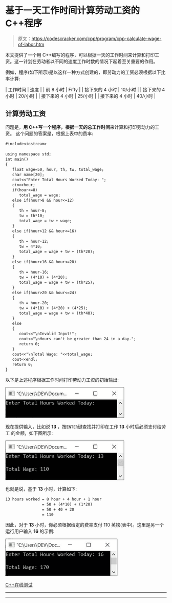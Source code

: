 # 基于一天工作时间计算劳动工资的 C++程序

> 原文：<https://codescracker.com/cpp/program/cpp-calculate-wage-of-labor.htm>

本文提供了一个用 C++编写的程序，可以根据一天的工作时间来计算和打印工资。这一计划在劳动者以不同的速度工作时数的情况下起着至关重要的作用。

例如，程序(如下所示)是以这样一种方式创建的，即劳动力的工资必须根据以下比率计算:

| 工作时间 | 速度 |
| 前 8 小时 | Fifty |
| 接下来的 4 小时 | 10/小时 |
| 接下来的 4 小时 | 20/小时 |
| 接下来的 4 小时 | 25/小时 |
| 接下来的 4 小时 | 40/小时 |

## 计算劳动工资

问题是，**用 C++写一个程序，根据一天的总工作时间**来计算和打印劳动力的工资。 这个问题的答案是，根据上表中的费率:

```
#include<iostream>

using namespace std;
int main()
{
   float wage=50, hour, th, tw, total_wage;
   char name[20];
   cout<<"Enter Total Hours Worked Today: ";
   cin>>hour;
   if(hour<=8)
      total_wage = wage;
   else if(hour>8 && hour<=12)
   {
      th = hour-8;
      tw = th*10;
      total_wage = tw + wage;
   }
   else if(hour>12 && hour<=16)
   {
      th = hour-12;
      tw = 4*10;
      total_wage = wage + tw + (th*20);
   }
   else if(hour>16 && hour<=20)
   {
      th = hour-16;
      tw = (4*10) + (4*20);
      total_wage = wage + tw + (th*25);
   }
   else if(hour>20 && hour<=24)
   {
      th = hour-20;
      tw = (4*10) + (4*20) + (4*25);
      total_wage = wage + tw + (th*40);
   }
   else
   {
      cout<<"\nInvalid Input!";
      cout<<"\nHours can't be greater than 24 in a day.";
      return 0;
   }
   cout<<"\nTotal Wage: "<<total_wage;
   cout<<endl;
   return 0;
}
```

以下是上述程序根据工作时间打印劳动力工资的初始输出:

![c++ calculate wage of labor](img/1ee1e1eed2e5e12c522cdb1adf812a5c.png)

现在提供输入，比如说 **13** ，按`ENTER`键查找并打印在工作 **13** 小时后必须支付给劳工 的金额，如下图所示:

![calculate print wage of labor c++ program](img/2948d0de7a3fb5cbf5b3746c88e8dfb8.png)

也就是说，基于 **13** 小时，计算如下:

```
13 hours worked = 8 hour + 4 hour + 1 hour
                = 50 + (4*10) + (1*20)
                = 50 + 40 + 20
                = 110
```

因此，对于 **13** 小时，你必须根据给定的费率支付 110 英镑(表中)。这里是另一个运行用户输入 **16** 的示例:

![calculate wage of labor c++](img/17945e649254bc789c59b5fd77fff3b9.png)

[C++在线测试](/exam/showtest.php?subid=3)

* * *

* * *